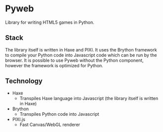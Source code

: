# Pyweb
Library for writing HTML5 games in Python.

## Stack
The library itself is written in Haxe and PIXI. It uses the Brython framework to compile your Python code into Javascript code which can be run by the browser. It is possible to use Pyweb without the Python component, however the framework is optimized for Python. 

## Technology

- Haxe
  - Transpiles Haxe language into Javascript (the library itself is written in Haxe)
- Brython
  - Transpiles Python code into Javascript
- PIXI.js
  - Fast Canvas/WebGL renderer
